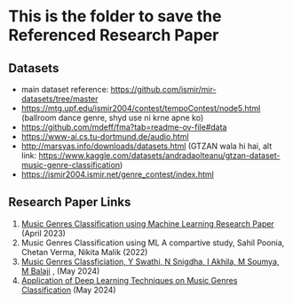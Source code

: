 # This is the folder to save the Referenced Research Paper

## Datasets
- main dataset reference: https://github.com/ismir/mir-datasets/tree/master
- https://mtg.upf.edu/ismir2004/contest/tempoContest/node5.html (ballroom dance genre, shyd use ni krne apne ko)
- https://github.com/mdeff/fma?tab=readme-ov-file#data
- https://www-ai.cs.tu-dortmund.de/audio.html
- http://marsyas.info/downloads/datasets.html (GTZAN wala hi hai, alt link: https://www.kaggle.com/datasets/andradaolteanu/gtzan-dataset-music-genre-classification)
- https://ismir2004.ismir.net/genre_contest/index.html

## Research Paper Links
1. [Music Genres Classification using Machine Learning Research Paper](https://www.researchgate.net/publication/370546962_A_Study_on_Music_Genre_Classification_using_Machine_Learning) (April 2023)
2. Music Genres Classification using ML A compartive study, Sahil Poonia, Chetan Verma, Nikita Malik (2022)
3. [Music Genres Classficiation, Y Swathi, N Snigdha, I Akhila, M Soumya, M Balaji](https://www.ijisrt.com/music-genre-classification) , (May 2024)
4. [Application of Deep Learning Techniques on Music Genres Classification](https://www.researchgate.net/publication/381894941_Application_of_Deep_Learning_Model_for_Music_Genre_Classification) (May 2024)

